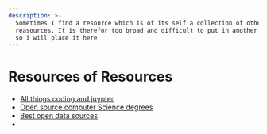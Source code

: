 ```yaml
---
description: >-
  Sometimes I find a resource which is of its self a collection of other
  reasources. It is therefor too broad and difficult to put in another catagory,
  so i will place it here
---
```


# Resources of Resources

* [All things coding and juypter](https://github.com/jupyter/jupyter/wiki)
* [Open source computer Science degrees](https://github.com/ForrestKnight/open-source-cs-python)
* [Best open data sources](https://learn.g2.com/open-data-sources)
* 
